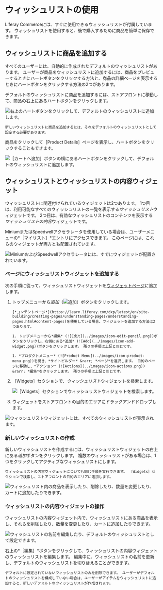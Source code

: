 # ウィッシュリストの使用

Liferay Commerceには、すぐに使用できるウィッシュリストが付属しています。 ウィッシュリストを使用すると、後で購入するために商品を簡単に保存できます。

## ウィッシュリストに商品を追加する

すべてのユーザーには、自動的に作成されたデフォルトのウィッシュリストがあります。 ユーザーが商品をウィッシュリストに追加するには、商品をプレビューするときにハートボタンをクリックする方法と、商品の詳細ページを表示するときにハートボタンをクリックする方法の2つがあります。

デフォルトのウィッシュリストに商品を追加するには、ストアフロントに移動して、商品の右上にあるハートボタンをクリックします。

![右上のハートボタンをクリックして、デフォルトのウィッシュリストに追加します。](./using-wish-lists/images/01.png)

```{important}
新しいウィッシュリストに商品を追加するには、それをデフォルトのウィッシュリストとして設定する必要があります。
```

商品をクリックして［Product Details］ページを表示し、ハートボタンをクリックすることもできます。

![［カートへ追加］ボタンの横にあるハートボタンをクリックして、デフォルトのウィッシュリストに追加します。](./using-wish-lists/images/02.png)

## ウィッシュリストとウィッシュリストの内容ウィジェット

ウィッシュリストに関連付けられているウィジェットは2つあります。 1つ目は、利用可能なすべてのウィッシュリストの一覧を表示する*ウィッシュリスト*ウィジェットです。 2つ目は、有効なウィッシュリストのコンテンツを表示する *ウィッシュリストの内容*ウィジェットです。

MiniumまたはSpeedwellアクセラレータを使用している場合は、ユーザーメニューの*［マイリスト］*エントリにアクセスできます。 このページには、これらのウィジェットが両方とも配置されています。

![MiniumおよびSpeedwellアクセラレータには、すでにウィジェットが配置されています。](./using-wish-lists/images/03.png)

### ページにウィッシュリストウィジェットを追加する

次の手順に従って、ウィッシュリストウィジェットを[ウィジェットページ](https://learn.liferay.com/dxp/latest/en/site-building/creating-pages/understanding-pages/understanding-pages.html#widget-pages)に追加します。

1. トップメニューから*追加*（![追加](../images/icon-add-widget.png)）ボタンをクリックします。

    ```{important}
    [*コンテントページ*](https://learn.liferay.com/dxp/latest/en/site-building/creating-pages/understanding-pages/understanding-pages.html#content-pages)を使用している場合、ウィジェットを追加する方法は2つあります。

    1. トップメニューから*編集* (![Edit](../images/icon-edit-pencil.png))ボタンをクリックし、右側にある*追加* (![Add](../images/icon-add-widget.png))ボタンをクリックします。 残りの手順は上記と同じです。

    1. *プロダクトメニュー* (![Product Menu](../images/icon-product-menu.png))を開き、*サイトビルダー* &rarr; *ページ*を選択します。 目的のページに移動し、*アクション* (![Actions](../images/icon-actions.png)) &rarr; *編集*をクリックします。 残りの手順は上記と同じです。
    ```

1. ［Widgets］セクションで、*ウィッシュリスト*ウィジェットを検索します。

    ![［Widgets］セクションでウィッシュリストウィジェットを検索します。](./using-wish-lists/images/04.png)

1. ウィジェットをストアフロントの目的のエリアにドラッグアンドドロップします。

![ウィッシュリストウィジェットには、すべてのウィッシュリストが表示されます。](./using-wish-lists/images/05.png)

### 新しいウィッシュリストの作成

新しいウィッシュリストを作成するには、ウィッシュリストウィジェットの右上にある*追加*ボタンをクリックします。 複数のウィッシュリストがある場合は、1つをクリックしてアクティブなウィッシュリストにします。

```{note}
ウィッシュリストの内容ウィジェットについても同じ手順を実行できます。 ［Widgets］セクションで検索し、ストアフロントの目的のエリアに追加します。
```

![ウィッシュリスト内の商品を表示したり、削除したり、数量を変更したり、カートに追加したりできます。](./using-wish-lists/images/06.png)

### ウィッシュリストの内容ウィジェットの操作

ウィッシュリストの内容ウィジェット内で、ウィッシュリストにある商品を表示し、それらを削除したり、数量を変更したり、カートに追加したりできます。

![ウィッシュリストの名前を編集したり、デフォルトのウィッシュリストとして設定できます。](./using-wish-lists/images/07.png)

右上の*［編集］*ボタンをクリックして、ウィッシュリストの内容ウィジェットのウィッシュリストを編集します。 編集中に、ウィッシュリストの名前を更新し、デフォルトのウィッシュリストを切り替えることができます。

```{note}
デフォルトに設定されていないウィッシュリストのみを削除できます。 ユーザーがデフォルトのウィッシュリストを構成していない場合は、ユーザーがアイテムをウィッシュリストに追加すると、新しいデフォルトのウィッシュリストが作成されます。
```
